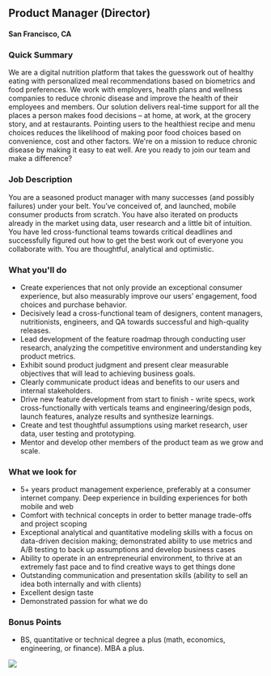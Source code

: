 ## Product Manager (Director)
#### San Francisco, CA

### Quick Summary
We are a digital nutrition platform that takes the guesswork out of healthy eating with personalized meal recommendations based on biometrics and food preferences. We work with employers, health plans and wellness companies to reduce chronic disease and improve the health of their employees and members. Our solution delivers real-time support for all the places a person makes food decisions – at home, at work, at the grocery story, and at restaurants. Pointing users to the healthiest recipe and menu choices reduces the likelihood of making poor food choices based on convenience, cost and other factors.
We're on a mission to reduce chronic disease by making it easy to eat well. Are you ready to join our team and make a difference?

### Job Description
You are a seasoned product manager with many successes (and possibly failures) under your belt. You’ve conceived of, and launched, mobile consumer products from scratch. You have also iterated on products already in the market using data, user research and a little bit of intuition.  You have led cross-functional teams towards critical deadlines and successfully figured out how to get the best work out of everyone you collaborate with. You are thoughtful, analytical and optimistic.

### What you'll do
+	Create experiences that not only provide an exceptional consumer experience, but also measurably improve our users’ engagement, food choices and purchase behavior.
+	Decisively lead a cross-functional team of designers, content managers, nutritionists, engineers, and QA towards successful and high-quality releases.
+	Lead development of the feature roadmap through conducting user research, analyzing the competitive environment and understanding key product metrics.
+	Exhibit sound product judgment and present clear measurable objectives that will lead to achieving business goals.
+	Clearly communicate product ideas and benefits to our users and internal stakeholders.
+	Drive new feature development from start to finish - write specs, work cross-functionally with verticals teams and engineering/design pods, launch features, analyze results and synthesize learnings.
+	Create and test thoughtful assumptions using market research, user data, user testing and prototyping.
+	Mentor and develop other members of the product team as we grow and scale.

### What we look for
+	5+ years product management experience, preferably at a consumer internet company. Deep experience in building experiences for both mobile and web
+	Comfort with technical concepts in order to better manage trade-offs and project scoping
+	Exceptional analytical and quantitative modeling skills with a focus on data-driven decision making; demonstrated ability to use metrics and A/B testing to back up assumptions and develop business cases
+	Ability to operate in an entrepreneurial environment, to thrive at an extremely fast pace and to find creative ways to get things done
+	Outstanding communication and presentation skills (ability to sell an idea both internally and with clients)
+	Excellent design taste
+	Demonstrated passion for what we do

### Bonus Points
+	BS, quantitative or technical degree a plus (math, economics, engineering, or finance). MBA a plus.


[<img src='https://dabuttonfactory.com/button.png?t=Apply&f=Calibri-Bold&ts=24&tc=fff&tshs=1&tshc=000&hp=20&vp=8&c=5&bgt=gradient&bgc=3d85c6&ebgc=073763'>](https://letsrockit.co/users/auth/github?job_id=wmlwb25nbw-product-manager-director)
